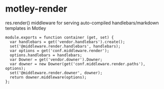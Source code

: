 # motley-render
res.render() middleware for serving auto-compiled handlebars/markdown templates in Motley

```
module.exports = function container (get, set) {
  var handlebars = get('vendor.handlebars').create();
  set('@middleware.render.handlebars', handlebars);
  var options = get('conf.middleware.render');
  options.handlebars = handlebars;
  var Downer = get('vendor.downer').Downer;
  var downer = new Downer(get('conf.middleware.render.paths'), options);
  set('@middleware.render.downer', downer);
  return downer.middleware(options);
};
```
